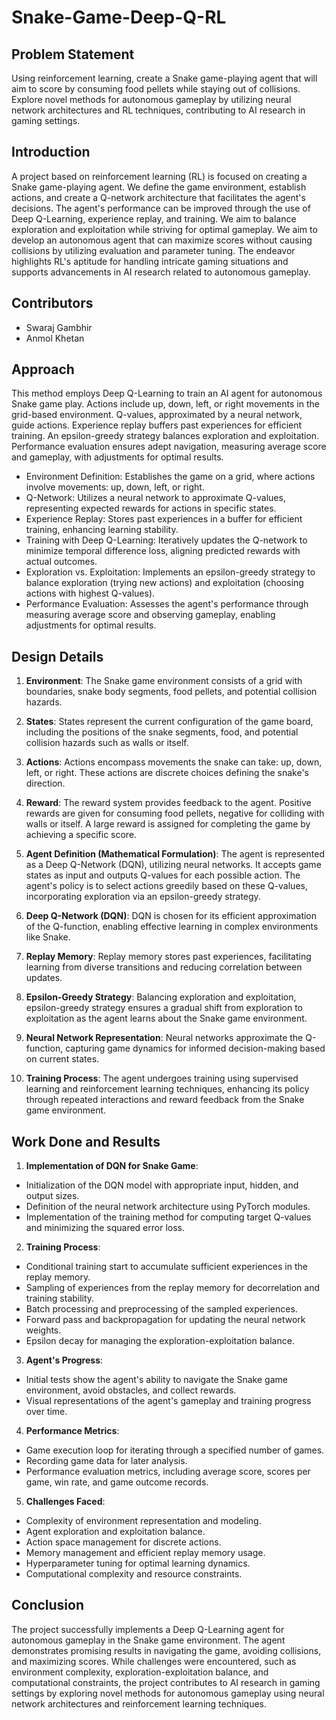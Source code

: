 # Snake-Game-Deep-Q-RL

## Problem Statement

Using reinforcement learning, create a Snake game-playing agent that will aim to score by consuming food pellets while staying out of collisions. Explore novel methods for autonomous gameplay by utilizing neural network architectures and RL techniques, contributing to AI research in gaming settings.

## Introduction

A project based on reinforcement learning (RL) is focused on creating a Snake game-playing agent. We define the game environment, establish actions, and create a Q-network architecture that facilitates the agent's decisions. The agent's performance can be improved through the use of Deep Q-Learning, experience replay, and training. We aim to balance exploration and exploitation while striving for optimal gameplay. We aim to develop an autonomous agent that can maximize scores without causing collisions by utilizing evaluation and parameter tuning. The endeavor highlights RL's aptitude for handling intricate gaming situations and supports advancements in AI research related to autonomous gameplay.

## Contributors

- Swaraj Gambhir
- Anmol Khetan

## Approach

This method employs Deep Q-Learning to train an AI agent for autonomous Snake game play. Actions include up, down, left, or right movements in the grid-based environment. Q-values, approximated by a neural network, guide actions. Experience replay buffers past experiences for efficient training. An epsilon-greedy strategy balances exploration and exploitation. Performance evaluation ensures adept navigation, measuring average score and gameplay, with adjustments for optimal results.

- Environment Definition: Establishes the game on a grid, where actions involve movements: up, down, left, or right.
- Q-Network: Utilizes a neural network to approximate Q-values, representing expected rewards for actions in specific states.
- Experience Replay: Stores past experiences in a buffer for efficient training, enhancing learning stability.
- Training with Deep Q-Learning: Iteratively updates the Q-network to minimize temporal difference loss, aligning predicted rewards with actual outcomes.
- Exploration vs. Exploitation: Implements an epsilon-greedy strategy to balance exploration (trying new actions) and exploitation (choosing actions with highest Q-values).
- Performance Evaluation: Assesses the agent's performance through measuring average score and observing gameplay, enabling adjustments for optimal results.

## Design Details

1. **Environment**:
The Snake game environment consists of a grid with boundaries, snake body segments, food pellets, and potential collision hazards.

2. **States**:
States represent the current configuration of the game board, including the positions of the snake segments, food, and potential collision hazards such as walls or itself.

3. **Actions**:
Actions encompass movements the snake can take: up, down, left, or right. These actions are discrete choices defining the snake's direction.

4. **Reward**:
The reward system provides feedback to the agent. Positive rewards are given for consuming food pellets, negative for colliding with walls or itself. A large reward is assigned for completing the game by achieving a specific score.

5. **Agent Definition (Mathematical Formulation)**:
The agent is represented as a Deep Q-Network (DQN), utilizing neural networks. It accepts game states as input and outputs Q-values for each possible action. The agent's policy is to select actions greedily based on these Q-values, incorporating exploration via an epsilon-greedy strategy.

6. **Deep Q-Network (DQN)**:
DQN is chosen for its efficient approximation of the Q-function, enabling effective learning in complex environments like Snake.

7. **Replay Memory**:
Replay memory stores past experiences, facilitating learning from diverse transitions and reducing correlation between updates.

8. **Epsilon-Greedy Strategy**:
Balancing exploration and exploitation, epsilon-greedy strategy ensures a gradual shift from exploration to exploitation as the agent learns about the Snake game environment.

9. **Neural Network Representation**:
Neural networks approximate the Q-function, capturing game dynamics for informed decision-making based on current states.

10. **Training Process**:
The agent undergoes training using supervised learning and reinforcement learning techniques, enhancing its policy through repeated interactions and reward feedback from the Snake game environment.

## Work Done and Results

1. **Implementation of DQN for Snake Game**:
  - Initialization of the DQN model with appropriate input, hidden, and output sizes.
  - Definition of the neural network architecture using PyTorch modules.
  - Implementation of the training method for computing target Q-values and minimizing the squared error loss.

2. **Training Process**:
  - Conditional training start to accumulate sufficient experiences in the replay memory.
  - Sampling of experiences from the replay memory for decorrelation and training stability.
  - Batch processing and preprocessing of the sampled experiences.
  - Forward pass and backpropagation for updating the neural network weights.
  - Epsilon decay for managing the exploration-exploitation balance.

3. **Agent's Progress**:
  - Initial tests show the agent's ability to navigate the Snake game environment, avoid obstacles, and collect rewards.
  - Visual representations of the agent's gameplay and training progress over time.

4. **Performance Metrics**:
  - Game execution loop for iterating through a specified number of games.
  - Recording game data for later analysis.
  - Performance evaluation metrics, including average score, scores per game, win rate, and game outcome records.

5. **Challenges Faced**:
  - Complexity of environment representation and modeling.
  - Agent exploration and exploitation balance.
  - Action space management for discrete actions.
  - Memory management and efficient replay memory usage.
  - Hyperparameter tuning for optimal learning dynamics.
  - Computational complexity and resource constraints.

## Conclusion

The project successfully implements a Deep Q-Learning agent for autonomous gameplay in the Snake game environment. The agent demonstrates promising results in navigating the game, avoiding collisions, and maximizing scores. While challenges were encountered, such as environment complexity, exploration-exploitation balance, and computational constraints, the project contributes to AI research in gaming settings by exploring novel methods for autonomous gameplay using neural network architectures and reinforcement learning techniques.
